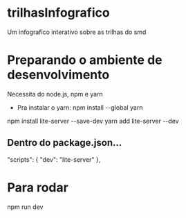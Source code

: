 # trilhasInfografico
 Um infografico interativo sobre as trilhas do smd

# Preparando o ambiente de desenvolvimento
Necessita do node.js, npm e yarn

- Pra instalar o yarn: 
npm install --global yarn

npm install lite-server --save-dev
yarn add lite-server --dev

## Dentro do package.json...
  "scripts": {
    "dev": "lite-server"
  },

# Para rodar
npm run dev
